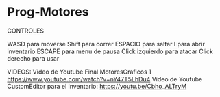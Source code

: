 # Prog-Motores



CONTROLES

WASD para moverse
Shift para correr
ESPACIO para saltar
I para abrir inventario
ESCAPE para menu de pausa
Click izquierdo para atacar
Click derecho para usar

VIDEOS:
Video de Youtube Final MotoresGraficos 1 https://www.youtube.com/watch?v=nY47T5LhDu4
Video de Youtube CustomEditor para el inventario: https://youtu.be/Cbho_ALTryM
